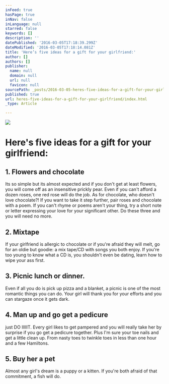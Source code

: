 ```yaml
---
inFeed: true
hasPage: true
inNav: false
inLanguage: null
starred: false
keywords: []
description: ''
datePublished: '2016-03-05T17:18:39.299Z'
dateModified: '2016-03-05T17:18:14.081Z'
title: 'Here’s five ideas for a gift for your girlfriend:'
author: []
authors: []
publisher:
  name: null
  domain: null
  url: null
  favicon: null
sourcePath: _posts/2016-03-05-heres-five-ideas-for-a-gift-for-your-girlfriend.md
published: true
url: heres-five-ideas-for-a-gift-for-your-girlfriend/index.html
_type: Article

---
```

![](https://the-grid-user-content.s3-us-west-2.amazonaws.com/f466f0d4-43ad-4245-aaae-3db99f161f07.jpg)

# Here's five ideas for a gift for your girlfriend:

## 1\. Flowers and chocolate

Its so simple but its almost
expected and if you don't get at least flowers, you will come off as an
insensitive prickly pear. Even if you can't afford a dozen roses, one red rose
will do the job. As for chocolate, who doesn't love chocolate?! If you want to take
it step further, pair roses and chocolate with a poem. If you can't rhyme or
poems aren't your thing, try a short note or letter expressing your love for
your significant other. Do these three and you will need no more. 

## 2\. Mixtape 

If your girlfriend is allergic to chocolate or if you're
afraid they will melt, go for an oldie but goodie: a mix tape/CD with songs you
both enjoy. If you're too young to know what a CD is, you shouldn't even be
dating, learn how to wipe your ass first. 

## 3\. Picnic lunch or dinner. 

Even if all you do is pick up
pizza and a blanket, a picnic is one of the most romantic things you can do.
Your girl will thank you for your efforts and you can stargaze once it gets
dark.

## 4\. Man up and go get a pedicure

just DO IIIIIT. Every girl
likes to get pampered and you will really take her by surprise if you go get a
pedicure together. Plus I'm sure your toe nails and get a little clean up. From
nasty toes to twinkle toes in less than one hour and a few Hamiltons.

## 5\. Buy her a pet

Almost any girl's dream is a puppy or a
kitten. If you're both afraid of that commitment, a fish will do.